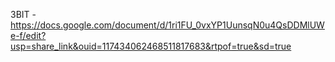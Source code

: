 ЗВІТ - https://docs.google.com/document/d/1ri1FU_0vxYP1UunsqN0u4QsDDMlUWe-f/edit?usp=share_link&ouid=117434062468511817683&rtpof=true&sd=true
